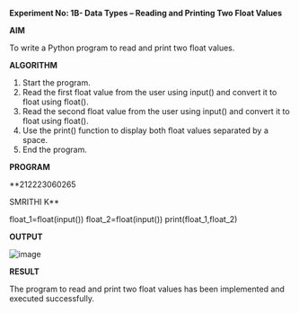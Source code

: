**Experiment No: 1B- Data Types –  Reading and Printing Two Float Values**

**AIM**

To write a Python program to read and print two float values.

**ALGORITHM** 
1. Start the program.
2. Read the first float value from the user using input() and convert it to float using float().
3. Read the second float value from the user using input() and convert it to float using float().
4. Use the print() function to display both float values separated by a space.
5.  End the program.

**PROGRAM**

**212223060265

SMRITHI K**

float_1=float(input())
float_2=float(input())
print(float_1,float_2)









**OUTPUT**

![image](https://github.com/user-attachments/assets/53ece4bf-6b41-4be2-961e-d57e3158a318)




**RESULT**

The program to read and print two float values has been implemented and executed successfully.
